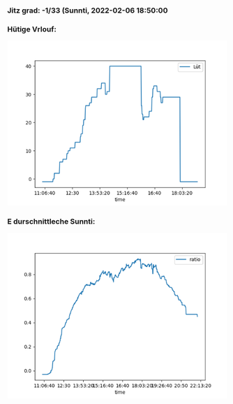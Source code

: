 ### Jitz grad: -1/33 (Sunnti, 2022-02-06 18:50:00

### Hütige Vrlouf:
![Graph](Today.png)

### E durschnittleche Sunnti:
![Graph](Sunnti.png)